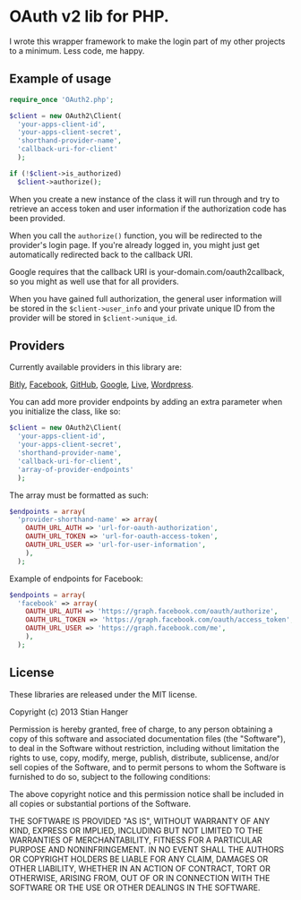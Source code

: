 # OAuth v2 lib for PHP.

I wrote this wrapper framework to make the login part of my other projects to a minimum.
Less code, me happy.

## Example of usage

```php
require_once 'OAuth2.php';

$client = new OAuth2\Client(
  'your-apps-client-id',
  'your-apps-client-secret',
  'shorthand-provider-name',
  'callback-uri-for-client'
  );

if (!$client->is_authorized)
  $client->authorize();
```

When you create a new instance of the class it will run through and try to retrieve an access token and user information if the authorization code has been provided.

When you call the `authorize()` function, you will be redirected to the provider's login page.
If you're already logged in, you might just get automatically redirected back to the callback URI.

Google requires that the callback URI is your-domain.com/oauth2callback, so you might as well use that for all providers.

When you have gained full authorization, the general user information will be stored in the `$client->user_info` and your private unique ID from the provider will be stored in `$client->unique_id`.

## Providers

Currently available providers in this library are:

[Bitly](http://dev.bitly.com/authentication.html),
[Facebook](https://developers.facebook.com/docs/),
[GitHub](http://developer.github.com/v3/),
[Google](http://code.google.com/more/),
[Live](http://msdn.microsoft.com/en-us/library/hh243647.aspx),
[Wordpress](http://developer.wordpress.com/docs/api/).

You can add more provider endpoints by adding an extra parameter when you initialize the class, like so:

```php
$client = new OAuth2\Client(
  'your-apps-client-id',
  'your-apps-client-secret',
  'shorthand-provider-name',
  'callback-uri-for-client',
  'array-of-provider-endpoints'
  );
```

The array must be formatted as such:

```php
$endpoints = array(
  'provider-shorthand-name' => array(
    OAUTH_URL_AUTH => 'url-for-oauth-authorization',
    OAUTH_URL_TOKEN => 'url-for-oauth-access-token',
    OAUTH_URL_USER => 'url-for-user-information',
    ),
  );
```

Example of endpoints for Facebook:

```php
$endpoints = array(
  'facebook' => array(
    OAUTH_URL_AUTH => 'https://graph.facebook.com/oauth/authorize',
    OAUTH_URL_TOKEN => 'https://graph.facebook.com/oauth/access_token',
    OAUTH_URL_USER => 'https://graph.facebook.com/me',
    ),
  );
```

## License

These libraries are released under the MIT license.

Copyright (c) 2013 Stian Hanger

Permission is hereby granted, free of charge, to any person obtaining a copy
of this software and associated documentation files (the "Software"), to deal
in the Software without restriction, including without limitation the rights
to use, copy, modify, merge, publish, distribute, sublicense, and/or sell
copies of the Software, and to permit persons to whom the Software is
furnished to do so, subject to the following conditions:

The above copyright notice and this permission notice shall be included in all
copies or substantial portions of the Software.

THE SOFTWARE IS PROVIDED "AS IS", WITHOUT WARRANTY OF ANY KIND, EXPRESS OR
IMPLIED, INCLUDING BUT NOT LIMITED TO THE WARRANTIES OF MERCHANTABILITY,
FITNESS FOR A PARTICULAR PURPOSE AND NONINFRINGEMENT. IN NO EVENT SHALL THE
AUTHORS OR COPYRIGHT HOLDERS BE LIABLE FOR ANY CLAIM, DAMAGES OR OTHER
LIABILITY, WHETHER IN AN ACTION OF CONTRACT, TORT OR OTHERWISE, ARISING FROM,
OUT OF OR IN CONNECTION WITH THE SOFTWARE OR THE USE OR OTHER DEALINGS IN
THE SOFTWARE.
